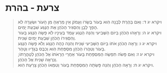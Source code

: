 # צרעת - בהרת

> ויקרא יג ד: וְאִם בַּהֶרֶת לְבָנָה הִוא בְּעוֹר בְּשָׂרוֹ וְעָמֹק אֵין מַרְאֶהָ מִן הָעוֹר וּשְׂעָרָה לֹא הָפַךְ לָבָן וְהִסְגִּיר הַכֹּהֵן אֶת הַנֶּגַע שִׁבְעַת יָמִים.  
> ויקרא יג ה: וְרָאָהוּ הַכֹּהֵן בַּיּוֹם הַשְּׁבִיעִי וְהִנֵּה הַנֶּגַע עָמַד בְּעֵינָיו לֹא פָשָׂה הַנֶּגַע בָּעוֹר וְהִסְגִּירוֹ הַכֹּהֵן שִׁבְעַת יָמִים שֵׁנִית.  
> ויקרא יג ו: וְרָאָה הַכֹּהֵן אֹתוֹ בַּיּוֹם הַשְּׁבִיעִי שֵׁנִית וְהִנֵּה כֵּהָה הַנֶּגַע וְלֹא פָשָׂה הַנֶּגַע בָּעוֹר וְטִהֲרוֹ הַכֹּהֵן מִסְפַּחַת הִוא וְכִבֶּס בְּגָדָיו וְטָהֵר.  
> ויקרא יג ז: וְאִם פָּשֹׂה תִפְשֶׂה הַמִּסְפַּחַת בָּעוֹר אַחֲרֵי הֵרָאֹתוֹ אֶל הַכֹּהֵן לְטָהֳרָתוֹ; וְנִרְאָה שֵׁנִית אֶל הַכֹּהֵן.  
> ויקרא יג ח: וְרָאָה הַכֹּהֵן וְהִנֵּה פָּשְׂתָה הַמִּסְפַּחַת בָּעוֹר וְטִמְּאוֹ הַכֹּהֵן צָרַעַת הִוא.   
 

